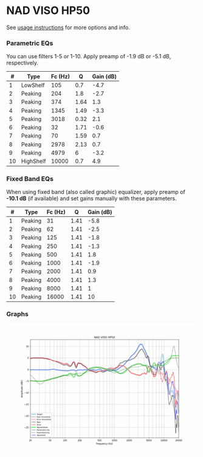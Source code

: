 # NAD VISO HP50
See [usage instructions](https://github.com/jaakkopasanen/AutoEq#usage) for more options and info.

### Parametric EQs
You can use filters 1-5 or 1-10. Apply preamp of -1.9 dB or -5.1 dB, respectively.

|   # | Type      |   Fc (Hz) |    Q |   Gain (dB) |
|-----|-----------|-----------|------|-------------|
|   1 | LowShelf  |       105 | 0.7  |        -4.7 |
|   2 | Peaking   |       204 | 1.8  |        -2.7 |
|   3 | Peaking   |       374 | 1.64 |         1.3 |
|   4 | Peaking   |      1345 | 1.49 |        -3.3 |
|   5 | Peaking   |      3018 | 0.32 |         2.1 |
|   6 | Peaking   |        32 | 1.71 |        -0.6 |
|   7 | Peaking   |        70 | 1.59 |         0.7 |
|   8 | Peaking   |      2978 | 2.13 |         0.7 |
|   9 | Peaking   |      4979 | 6    |        -3.2 |
|  10 | HighShelf |     10000 | 0.7  |         4.9 |

### Fixed Band EQs
When using fixed band (also called graphic) equalizer, apply preamp of **-10.1 dB** (if available) and set gains manually with these parameters.

|   # | Type    |   Fc (Hz) |    Q |   Gain (dB) |
|-----|---------|-----------|------|-------------|
|   1 | Peaking |        31 | 1.41 |        -5.8 |
|   2 | Peaking |        62 | 1.41 |        -2.5 |
|   3 | Peaking |       125 | 1.41 |        -1.8 |
|   4 | Peaking |       250 | 1.41 |        -1.3 |
|   5 | Peaking |       500 | 1.41 |         1.8 |
|   6 | Peaking |      1000 | 1.41 |        -1.9 |
|   7 | Peaking |      2000 | 1.41 |         0.9 |
|   8 | Peaking |      4000 | 1.41 |         1.3 |
|   9 | Peaking |      8000 | 1.41 |         1   |
|  10 | Peaking |     16000 | 1.41 |        10   |

### Graphs
![](./NAD%20VISO%20HP50.png)
